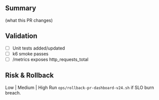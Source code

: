 
## Summary
(what this PR changes)

## Validation
- [ ] Unit tests added/updated
- [ ] k6 smoke passes
- [ ] /metrics exposes http_requests_total

## Risk & Rollback
Low | Medium | High
Run `ops/rollback-pr-dashboard-v24.sh` if SLO burn breach.

